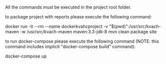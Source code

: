 All the commands must be executed in the project root folder.

to package project with reports please execute  the following command:
 
docker run -it --rm --name dockerkvahcproject -v "$(pwd)":/usr/src/kvach-maven -w /usr/src/kvach-maven maven:3.3-jdk-8 mvn clean package site

to run docker-compose please execute the following command (NOTE: this command includes implicit "docker-compose build" command):

docker-compose up